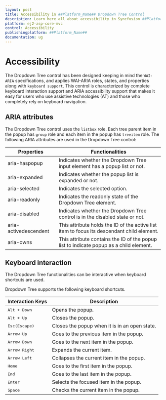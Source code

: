 ```yaml
---
layout: post
title: Accessibility in ##Platform_Name## Dropdown Tree Control
description: Learn here all about accessibility in Syncfusion ##Platform_Name## Dropdown Tree control of Syncfusion Essential JS 2 and more.
platform: ej2-asp-core-mvc
control: Accessibility
publishingplatform: ##Platform_Name##
documentation: ug
---
```



# Accessibility

The Dropdown Tree control has been designed keeping in mind the `WAI-ARIA` specifications, and applies WAI-ARIA roles, states, and properties along with `keyboard support`. This control is characterized by complete keyboard interaction support and ARIA accessibility support that makes it easy for users who use assistive technologies (AT) and those who completely rely on keyboard navigation.

## ARIA attributes

The Dropdown Tree control uses the `listbox` role. Each tree parent item in the popup has `group` role and each item in the popup has `treeitem` role. The following ARIA attributes are used in the Dropdown Tree control:

| **Properties** | **Functionalities** |
| --- | --- |
| aria-haspopup | Indicates whether the Dropdown Tree input element has a popup list or not. |
| aria-expanded | Indicates whether the popup list is expanded or not. |
| aria-selected | Indicates the selected option. |
| aria-readonly | Indicates the readonly state of the Dropdown Tree element. |
| aria-disabled | Indicates whether the Dropdown Tree control is in the disabled state or not. |
| aria-activedescendent | This attribute holds the ID of the active list item to focus its descendant child element. |
| aria-owns | This attribute contains the ID of the popup list to indicate popup as a child element. |

## Keyboard interaction

The Dropdown Tree functionalities can be interactive when keyboard shortcuts are used.

Dropdown Tree supports the following keyboard shortcuts.

| Interaction Keys | Description |
|------|---------|
| <kbd>Alt + Down</kbd> | Opens the popup. |
| <kbd>Alt + Up</kbd> | Closes the popup. |
| <kbd>Esc(Escape)</kbd> | Closes the popup when it is in an open state. |
| <kbd>Arrow Up</kbd> | Goes to the previous item in the popup. |
| <kbd>Arrow Down</kbd> | Goes to the next item in the popup. |
| <kbd>Arrow Right</kbd> | Expands the current item. |
| <kbd>Arrow Left</kbd> | Collapses the current item in the popup. |
| <kbd>Home</kbd> | Goes to the first item in the popup. |
| <kbd>End</kbd> | Goes to the last item in the popup. |
| <kbd>Enter</kbd> | Selects the focused item in the popup. |
| <kbd>Space</kbd> | Checks the current item in the popup. |
